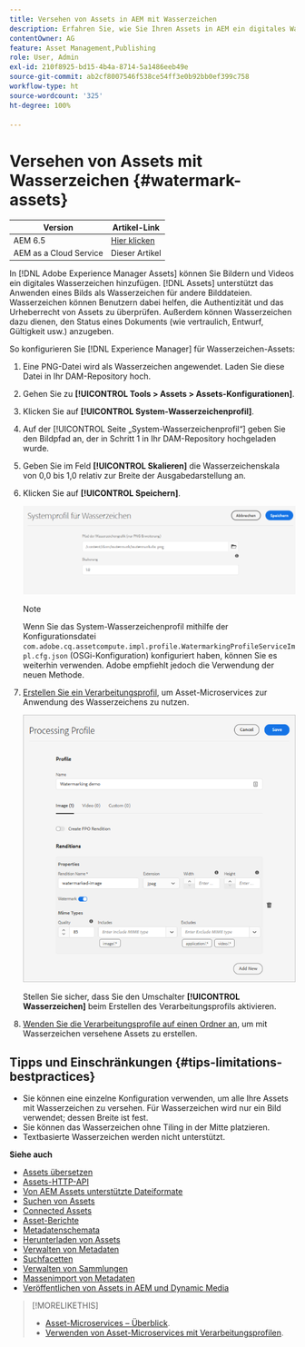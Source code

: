 ```yaml
---
title: Versehen von Assets in AEM mit Wasserzeichen
description: Erfahren Sie, wie Sie Ihren Assets in AEM ein digitales Wasserzeichen hinzufügen. Wasserzeichen können Benutzerinnen und Benutzern dabei helfen, die Authentizität und das Urheberrecht von Assets zu überprüfen.
contentOwner: AG
feature: Asset Management,Publishing
role: User, Admin
exl-id: 210f8925-bd15-4b4a-8714-5a1486eeb49e
source-git-commit: ab2cf8007546f538ce54ff3e0b92bb0ef399c758
workflow-type: ht
source-wordcount: '325'
ht-degree: 100%

---
```


# Versehen von Assets mit Wasserzeichen {#watermark-assets}

| Version | Artikel-Link |
| -------- | ---------------------------- |
| AEM 6.5 | [Hier klicken](https://experienceleague.adobe.com/docs/experience-manager-65/assets/administer/watermarking.html?lang=de) |
| AEM as a Cloud Service | Dieser Artikel |

In [!DNL Adobe Experience Manager Assets] können Sie Bildern und Videos ein digitales Wasserzeichen hinzufügen. [!DNL Assets] unterstützt das Anwenden eines Bilds als Wasserzeichen für andere Bilddateien. Wasserzeichen können Benutzern dabei helfen, die Authentizität und das Urheberrecht von Assets zu überprüfen. Außerdem können Wasserzeichen dazu dienen, den Status eines Dokuments (wie vertraulich, Entwurf, Gültigkeit usw.) anzugeben.

So konfigurieren Sie [!DNL Experience Manager] für Wasserzeichen-Assets:

1. Eine PNG-Datei wird als Wasserzeichen angewendet. Laden Sie diese Datei in Ihr DAM-Repository hoch.

1. Gehen Sie zu **[!UICONTROL Tools > Assets > Assets-Konfigurationen]**.

1. Klicken Sie auf **[!UICONTROL System-Wasserzeichenprofil]**.

1. Auf der [!UICONTROL Seite „System-Wasserzeichenprofil“] geben Sie den Bildpfad an, der in Schritt 1 in Ihr DAM-Repository hochgeladen wurde.

1. Geben Sie im Feld **[!UICONTROL Skalieren]** die Wasserzeichenskala von 0,0 bis 1,0 relativ zur Breite der Ausgabedarstellung an.

1. Klicken Sie auf **[!UICONTROL Speichern]**.

   ![Asset-Duplikations-Detektor](assets/system-watermarking-profile.png)

   >[!NOTE]
   >
   >Wenn Sie das System-Wasserzeichenprofil mithilfe der Konfigurationsdatei `com.adobe.cq.assetcompute.impl.profile.WatermarkingProfileServiceImpl.cfg.json` (OSGi-Konfiguration) konfiguriert haben, können Sie es weiterhin verwenden. Adobe empfiehlt jedoch die Verwendung der neuen Methode.


1. [Erstellen Sie ein Verarbeitungsprofil](/help/assets/asset-microservices-configure-and-use.md#create-custom-profile), um Asset-Microservices zur Anwendung des Wasserzeichens zu nutzen.

   ![Asset-Verarbeitungsprofil zum Erstellen eines Wasserzeichens](assets/watermark-processing-profile.png)

   Stellen Sie sicher, dass Sie den Umschalter **[!UICONTROL Wasserzeichen]** beim Erstellen des Verarbeitungsprofils aktivieren.

1. [Wenden Sie die Verarbeitungsprofile auf einen Ordner an](/help/assets/asset-microservices-configure-and-use.md#use-profiles), um mit Wasserzeichen versehene Assets zu erstellen.

## Tipps und Einschränkungen {#tips-limitations-bestpractices}

* Sie können eine einzelne Konfiguration verwenden, um alle Ihre Assets mit Wasserzeichen zu versehen. Für Wasserzeichen wird nur ein Bild verwendet; dessen Breite ist fest.
* Sie können das Wasserzeichen ohne Tiling in der Mitte platzieren.
* Textbasierte Wasserzeichen werden nicht unterstützt.

**Siehe auch**

* [Assets übersetzen](translate-assets.md)
* [Assets-HTTP-API](mac-api-assets.md)
* [Von AEM Assets unterstützte Dateiformate](file-format-support.md)
* [Suchen von Assets](search-assets.md)
* [Connected Assets](use-assets-across-connected-assets-instances.md)
* [Asset-Berichte](asset-reports.md)
* [Metadatenschemata](metadata-schemas.md)
* [Herunterladen von Assets](download-assets-from-aem.md)
* [Verwalten von Metadaten](manage-metadata.md)
* [Suchfacetten](search-facets.md)
* [Verwalten von Sammlungen](manage-collections.md)
* [Massenimport von Metadaten](metadata-import-export.md)
* [Veröffentlichen von Assets in AEM und Dynamic Media](/help/assets/publish-assets-to-aem-and-dm.md)

>[!MORELIKETHIS]
>
>* [Asset-Microservices – Überblick](/help/assets/asset-microservices-overview.md).
>* [Verwenden von Asset-Microservices mit Verarbeitungsprofilen](/help/assets/asset-microservices-configure-and-use.md).
